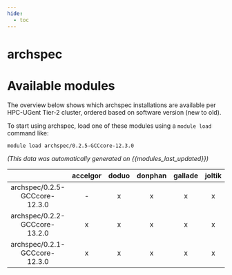 ```yaml
---
hide:
  - toc
---
```


archspec
========

# Available modules


The overview below shows which archspec installations are available per HPC-UGent Tier-2 cluster, ordered based on software version (new to old).

To start using archspec, load one of these modules using a `module load` command like:

```shell
module load archspec/0.2.5-GCCcore-12.3.0
```

*(This data was automatically generated on {{modules_last_updated}})*

| |accelgor|doduo|donphan|gallade|joltik|litleo|shinx|
| :---: | :---: | :---: | :---: | :---: | :---: | :---: | :---: |
|archspec/0.2.5-GCCcore-12.3.0|-|x|x|x|x|-|-|
|archspec/0.2.2-GCCcore-13.2.0|x|x|x|x|x|x|x|
|archspec/0.2.1-GCCcore-12.3.0|x|x|x|x|x|x|x|
